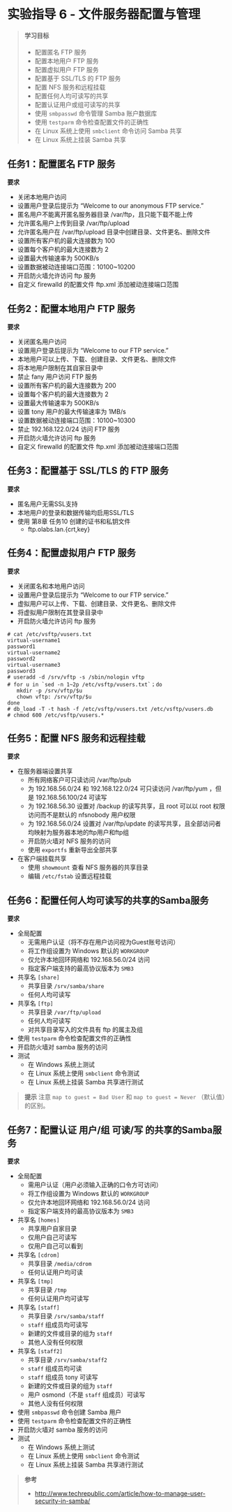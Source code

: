 # 实验指导 6 - 文件服务器配置与管理

>#### 学习目标
>* 配置匿名 FTP 服务
>* 配置本地用户 FTP 服务
>* 配置虚拟用户 FTP 服务
>* 配置基于 SSL/TLS 的 FTP 服务
>* 配置 NFS 服务和远程挂载
>* 配置任何人均可读写的共享
>* 配置认证用户或组可读写的共享
>* 使用 `smbpasswd` 命令管理 Samba 账户数据库
>* 使用 `testparm` 命令检查配置文件的正确性
>* 在 Linux 系统上使用 `smbclient` 命令访问 Samba 共享
>* 在 Linux 系统上挂装 Samba 共享 


## 任务1：配置匿名 FTP 服务

**要求**
* 关闭本地用户访问
* 设置用户登录后提示为 “Welcome to our anonymous FTP service.”
* 匿名用户不能离开匿名服务器目录 /var/ftp，且只能下载不能上传
* 允许匿名用户上传到目录 /var/ftp/upload
* 允许匿名用户在 /var/ftp/upload 目录中创建目录、文件更名、删除文件
* 设置所有客户机的最大连接数为 100
* 设置每个客户机的最大连接数为 2
* 设置最大传输速率为 500KB/s
* 设置数据被动连接端口范围：10100~10200
* 开启防火墙允许访问 ftp 服务
* 自定义 firewalld 的配置文件 ftp.xml 添加被动连接端口范围

## 任务2：配置本地用户 FTP 服务

**要求**
* 关闭匿名用户访问
* 设置用户登录后提示为 “Welcome to our FTP service.”
* 本地用户可以上传、下载、创建目录、文件更名、删除文件
* 将本地用户限制在其自家目录中
* 禁止 fany 用户访问 FTP 服务
* 设置所有客户机的最大连接数为 200
* 设置每个客户机的最大连接数为 2
* 设置最大传输速率为 500KB/s
* 设置 tony 用户的最大传输速率为 1MB/s
* 设置数据被动连接端口范围：10100~10300
* 禁止 192.168.122.0/24 访问 FTP 服务
* 开启防火墙允许访问 ftp 服务
* 自定义 firewalld 的配置文件 ftp.xml 添加被动连接端口范围


## 任务3：配置基于 SSL/TLS 的 FTP 服务

**要求**
* 匿名用户无需SSL支持
* 本地用户的登录和数据传输均启用SSL/TLS
* 使用 第8章 任务10 创建的证书和私钥文件
  * ftp.olabs.lan.{crt,key}


## 任务4：配置虚拟用户 FTP 服务

**要求**
* 关闭匿名和本地用户访问
* 设置用户登录后提示为 “Welcome to our FTP service.”
* 虚拟用户可以上传、下载、创建目录、文件更名、删除文件
* 将虚拟用户限制在其登录目录中
* 开启防火墙允许访问 ftp 服务

```
# cat /etc/vsftp/vusers.txt
virtual-username1
password1
virtual-username2
password2
virtual-username3
password3
# useradd -d /srv/vftp -s /sbin/nologin vftp
# for u in `sed -n 1~2p /etc/vsftp/vusers.txt`；do
   mkdir -p /srv/vftp/$u
   chown vftp: /srv/vftp/$u
done
# db_load -T -t hash -f /etc/vsftp/vusers.txt /etc/vsftp/vusers.db
# chmod 600 /etc/vsftp/vusers.*
```

## 任务5：配置 NFS 服务和远程挂载

**要求**
* 在服务器端设置共享
  * 所有网络客户可只读访问 /var/ftp/pub  
  * 为 192.168.56.0/24 和 192.168.122.0/24 可只读访问 /var/ftp/yum ，但是 192.168.56.100/24 可读写
  * 为 192.168.56.30 设置对 /backup 的读写共享，且 root 可以以 root 权限访问而不是默认的 nfsnobody 用户权限
  * 为 192.168.56.0/24 设置对 /var/ftp/update 的读写共享，且全部访问者均映射为服务器本地的ftp用户和ftp组 
  * 开启防火墙对 NFS 服务的访问
  * 使用 `exportfs` 重新导出全部共享
* 在客户端挂载共享
  * 使用 `showmount` 查看 NFS 服务器的共享目录
  * 编辑 `/etc/fstab` 设置远程挂载

## 任务6：配置任何人均可读写的共享的Samba服务

**要求**
* 全局配置
  * 无需用户认证（将不存在用户访问视为Guest账号访问）
  * 将工作组设置为 Windows 默认的 `WORKGROUP`
  * 仅允许本地回环网络和 192.168.56.0/24 访问
  * 指定客户端支持的最高协议版本为 `SMB3` 
* 共享名 `[share]`
  * 共享目录 `/srv/samba/share`
  * 任何人均可读写
* 共享名 `[ftp]`
  * 共享目录 `/var/ftp/upload`
  * 任何人均可读写
  * 对共享目录写入的文件具有 ftp 的属主及组
* 使用 `testparm` 命令检查配置文件的正确性
* 开启防火墙对 samba 服务的访问
* 测试
  * 在 Windows 系统上测试
  * 在 Linux 系统上使用 `smbclient` 命令测试 
  * 在 Linux 系统上挂装 Samba 共享进行测试 

>**提示** 注意 `map to guest = Bad User` 和 `map to guest = Never` （默认值）的区别。

## 任务7：配置认证 用户/组 可读/写 的共享的Samba服务

**要求**
* 全局配置
  * 需用户认证（用户必须输入正确的口令方可访问）
  * 将工作组设置为 Windows 默认的 `WORKGROUP`
  * 仅允许本地回环网络和 192.168.56.0/24 访问
  * 指定客户端支持的最高协议版本为 `SMB3` 
* 共享名 `[homes]`
  * 共享用户自家目录
  * 仅用户自己可读写
  * 仅用户自己可以看到 
* 共享名 `[cdrom]`
  * 共享目录 `/media/cdrom`
  * 任何认证用户均可读
* 共享名 `[tmp]`
  * 共享目录 `/tmp`
  * 任何认证用户均可读写
* 共享名 `[staff]`
  * 共享目录 `/srv/samba/staff`
  * `staff` 组成员均可读写
  * 新建的文件或目录的组为 `staff`
  * 其他人没有任何权限
* 共享名 `[staff2]`
  * 共享目录 `/srv/samba/staff2`
  * `staff` 组成员均可读
  * `staff` 组成员 tony 可读写
  * 新建的文件或目录的组为 `staff`
  * 用户 osmond（不是 `staff` 组成员）可读写 
  * 其他人没有任何权限
* 使用 `smbpasswd` 命令创建 Samba 用户
* 使用 `testparm` 命令检查配置文件的正确性
* 开启防火墙对 samba 服务的访问
* 测试
  * 在 Windows 系统上测试
  * 在 Linux 系统上使用 `smbclient` 命令测试
  * 在 Linux 系统上挂装 Samba 共享进行测试 


>**参考**
>* http://www.techrepublic.com/article/how-to-manage-user-security-in-samba/



